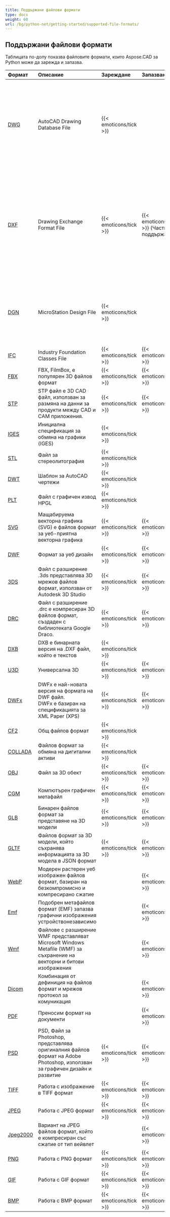 ```yaml
---
title: Поддържани файлови формати
type: docs
weight: 60
url: /bg/python-net/getting-started/supported-file-formats/
---
```


## **Поддържани файлови формати**

Таблицата по-долу показва файловите формати, които Aspose.CAD за Python може да зарежда и запазва.

|**Формат**|**Описание**|**Зареждане**|**Запазване**|**Забележки**|
| :- | :- | :- | :- | :- |
|[DWG](https://docs.fileformat.com/cad/dwg/)|AutoCAD Drawing Database File|{{< emoticons/tick >}}| |- 3D тела (конични, сферични, торически, цилиндрични, кутии, клинове)<br />- Кабелни модели.<br />- Основни позиции на куба за изглед.<br />- 3D лица.|
|[DXF](https://docs.fileformat.com/cad/dxf/)|Drawing Exchange Format File|{{< emoticons/tick >}}|{{< emoticons/tick >}} (Частично поддържан)|- 3D тела (конични, сферични, торически, цилиндрични, кутии, клинове)<br />- Кабелни модели.<br />- Основни позиции на куба за изглед.<br />- 3D лица.<br />- Повърхности, мрежи.|
|[DGN](https://docs.fileformat.com/cad/dgn/)|MicroStation Design File|{{< emoticons/tick >}}| |- 3D тела (конични, сферични, торически, цилиндрични, кутии, клинове)<br />- Повърхности, мрежи.|
|[IFC](https://docs.fileformat.com/cad/ifc/)|Industry Foundation Classes File|{{< emoticons/tick >}}|{{< emoticons/tick >}}| |
|[FBX](https://docs.fileformat.com/3d/fbx/)|FBX, FilmBox, е популярен 3D файлов формат|{{< emoticons/tick >}}|{{< emoticons/tick >}}| |
|[STP](https://docs.fileformat.com/3d/stp/)|STP файл е 3D CAD файл, използван за размяна на данни за продукти между CAD и CAM приложения.|{{< emoticons/tick >}}|{{< emoticons/tick >}}| |
|[IGES](https://docs.fileformat.com/cad/iges/)|Инициална спецификация за обмяна на графики (IGES)|{{< emoticons/tick >}}| | |
|[STL](https://docs.fileformat.com/cad/stl/)|Файл за стереолитография|{{< emoticons/tick >}}| | |
|[DWT](https://docs.fileformat.com/cad/dwt/)|Шаблон за AutoCAD чертежи|{{< emoticons/tick >}}| | |
|[PLT](https://docs.fileformat.com/cad/plt/)|Файл с графичен извод HPGL|{{< emoticons/tick >}}| | |
|[SVG](https://docs.fileformat.com/page-description-language/svg/)|Мащабируема векторна графика (SVG) е файлов формат за уеб-приятна векторна графика|{{< emoticons/tick >}}|{{< emoticons/tick >}}| |
|[DWF](https://docs.fileformat.com/cad/dwf/)|Формат за уеб дизайн|{{< emoticons/tick >}}|{{< emoticons/tick >}}| |
|[3DS](https://docs.fileformat.com/3d/3ds/)|Файл с разширение .3ds представлява 3D мрежов файлов формат, използван от Autodesk 3D Studio|{{< emoticons/tick >}}|{{< emoticons/tick >}}| |
|[DRC](https://docs.fileformat.com/3d/drc/)|Файл с разширение .drc е компресиран 3D файлов формат, създаден с библиотеката Google Draco.|{{< emoticons/tick >}}|{{< emoticons/tick >}}| |
|[DXB](https://docs.fileformat.com/cad/dxb/)|DXB е бинарната версия на .DXF файл, който е текстов|{{< emoticons/tick >}}| | |
|[U3D](https://docs.fileformat.com/3d/u3d/)|Универсална 3D|{{< emoticons/tick >}}|{{< emoticons/tick >}}| | |
|[DWFx](https://docs.fileformat.com/cad/dwfx/)|DWFx е най-новата версия на формата на DWF файл. <br />DWFx е базиран на спецификацията за XML Paper (XPS)|{{< emoticons/tick >}}|{{< emoticons/tick >}}| |
|[CF2](https://docs.fileformat.com/cad/cf2/)|Общ файлов формат|{{< emoticons/tick >}}| | |
|[COLLADA](https://docs.fileformat.com/3d/dae/)|Файлов формат за обмяна на дигитални активи|{{< emoticons/tick >}}| | |
|[OBJ](https://docs.fileformat.com/3d/obj/)|Файл за 3D обект|{{< emoticons/tick >}}|{{< emoticons/tick >}}| |
|[CGM](https://docs.fileformat.com/page-description-language/cgm/)|Компютърен графичен метафайл|{{< emoticons/tick >}}|{{< emoticons/tick >}}| |
|[GLB](https://docs.fileformat.com/3d/glb/)|Бинарен файлов формат за представяне на 3D модели|{{< emoticons/tick >}}|{{< emoticons/tick >}}| |
|[GLTF](https://docs.fileformat.com/3d/gltf/)|Файлов формат за 3D модели, който съхранява информацията за 3D модела в JSON формат|{{< emoticons/tick >}}|{{< emoticons/tick >}}| |
|[WebP](https://docs.fileformat.com/image/webp/)|Модерен растерен уеб изображен файлов формат, базиран на безкомпромисно и компресирано сжатие||{{< emoticons/tick >}}| |
|[Emf](https://docs.fileformat.com/image/emf/)|Подобрен метафайлов формат (EMF) запазва графични изображения устройствонезависимо||{{< emoticons/tick >}}| |
|[Wmf](https://docs.fileformat.com/image/wmf/)|Файлове с разширение WMF представляват Microsoft Windows Metafile (WMF) за съхранение на векторни и битови изображения||{{< emoticons/tick >}}| |
|[Dicom](https://docs.fileformat.com/image/dicom/)|Комбинация от дефиниция на файлов формат и мрежов протокол за комуникация||{{< emoticons/tick >}}| |
|[PDF](https://docs.fileformat.com/pdf/)|Преносим формат на документи| |{{< emoticons/tick >}}| |
|[PSD](https://docs.fileformat.com/image/psd/)|PSD, Файл за Photoshop, представлява оригиналния файлов формат на Adobe Photoshop, използван за графичен дизайн и развитие|{{< emoticons/tick >}}|{{< emoticons/tick >}}| |
|[TIFF](https://docs.fileformat.com/image/tiff/)|Работа с изображение в TIFF формат|{{< emoticons/tick >}}|{{< emoticons/tick >}}| |
|[JPEG](https://docs.fileformat.com/image/jpeg/)|Работа с JPEG формат|{{< emoticons/tick >}}|{{< emoticons/tick >}}| |
|[Jpeg2000](https://docs.fileformat.com/image/j2c/)|Вариант на JPEG файлов формат, който е компресиран със сжатие от тип вейвлет||{{< emoticons/tick >}}| |
|[PNG](https://docs.fileformat.com/image/png/)|Работа с PNG формат|{{< emoticons/tick >}}|{{< emoticons/tick >}}| |
|[GIF](https://docs.fileformat.com/image/gif/)|Работа с GIF формат|{{< emoticons/tick >}}|{{< emoticons/tick >}}| |
|[BMP](https://docs.fileformat.com/image/bmp/)|Работа с BMP формат|{{< emoticons/tick >}}|{{< emoticons/tick >}}| |
